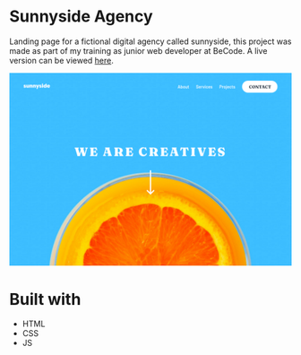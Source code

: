 # Sunnyside Agency
Landing page for a fictional digital agency called sunnyside, this project was made as part of my training as junior web developer at BeCode.
A live version can be viewed [here](https://voltsn.github.io/sunnyside-agency/).

![screenshot](./screenshot.png)

# Built with
- HTML
- CSS
- JS

